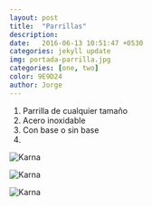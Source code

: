 ```yaml
---
layout: post
title:  "Parrillas"
description:   
date:   2016-06-13 10:51:47 +0530
categories: jekyll update
img: portada-parrilla.jpg
categories: [one, two]
color: 9E9D24
author: Jorge
---
```

1. Parrilla de cualquier tamaño
2. Acero inoxidable
3. Con base o sin base
4. 

![Karna]({{site.baseurl}}/images/parrilla1.jpg)

![Karna]({{site.baseurl}}/images/parrilla2.jpg)

![Karna]({{site.baseurl}}/images/parrilla3.jpg)
